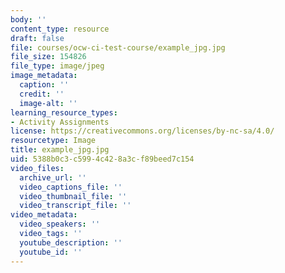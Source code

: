 ```yaml
---
body: ''
content_type: resource
draft: false
file: courses/ocw-ci-test-course/example_jpg.jpg
file_size: 154826
file_type: image/jpeg
image_metadata:
  caption: ''
  credit: ''
  image-alt: ''
learning_resource_types:
- Activity Assignments
license: https://creativecommons.org/licenses/by-nc-sa/4.0/
resourcetype: Image
title: example_jpg.jpg
uid: 5388b0c3-c599-4c42-8a3c-f89beed7c154
video_files:
  archive_url: ''
  video_captions_file: ''
  video_thumbnail_file: ''
  video_transcript_file: ''
video_metadata:
  video_speakers: ''
  video_tags: ''
  youtube_description: ''
  youtube_id: ''
---
```

